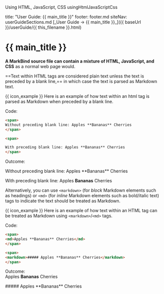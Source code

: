 <variable name="main_title">Using HTML, JavaScript, CSS</variable>
<variable name="this_filename">usingHtmlJavaScriptCss</variable>

<frontmatter>
  title: "User Guide: {{ main_title }}"
  footer: footer.md
  siteNav: userGuideSections.md
</frontmatter>

<span id="link" class="d-none">
<md>[_User Guide → {{ main_title }}_]({{ baseUrl }}/userGuide/{{ this_filename }}.html)</md>
</span>

<include src="../common/header.md" />

# {{ main_title }}

<span id="overview" class="lead">

**A MarkBind source file can contain a mixture of HTML, JavaScript, and CSS** as a normal web page would.
</span>

==Text within HTML tags are considered plain text unless the text is preceded by a blank line,== in which case the text is parsed as Markdown text.

<div class="indented">

{{ icon_example }} Here is an example of how text within an html tag is parsed as Markdown when preceded by a blank line.

Code:
```html
<span>
Without preceding blank line: Apples **Bananas** Cherries
</span>

<span>

With preceding blank line: Apples **Bananas** Cherries
</span>
```
Outcome:<br>

<span>
Without preceding blank line: Apples **Bananas** Cherries
</span>

<span>

With preceding blank line: Apples **Bananas** Cherries
</span>
</div>

Alternatively, you can use `<markdown>` (for _block_ Markdown elements such as headings) or `<md>` (for _inline_ Markdown elements such as bold/italic text) tags to indicate the text should be treated as Markdown.

<div class="indented">

{{ icon_example }} Here is an example of how text within an HTML tag can be treated as Markdown using `<markdown>`/`<md>` tags.

Code:
```html
<span>
<md>Apples **Bananas** Cherries</md>
</span>

<span>
<markdown>##### Apples **Bananas** Cherries</markdown>
</span>
```
Outcome:<br>
<span>
<md>Apples **Bananas** Cherries</md>
</span>

<span>
<markdown>##### Apples **Bananas** Cherries</markdown>
</span>
</div>